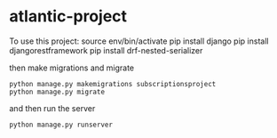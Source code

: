 # atlantic-project
To use this project:
    source env/bin/activate
    pip install django
    pip install djangorestframework
    pip install drf-nested-serializer

then make migrations and migrate

    python manage.py makemigrations subscriptionsproject
    python manage.py migrate

and then run the server

    python manage.py runserver
